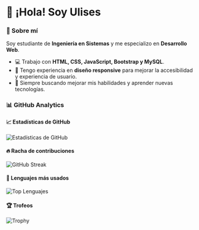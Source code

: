 # 👋 ¡Hola! Soy Ulises

### 🚀 Sobre mí
Soy estudiante de **Ingeniería en Sistemas** y me especializo en **Desarrollo Web**.

- 💻 Trabajo con **HTML, CSS, JavaScript, Bootstrap y MySQL**.
- 📱 Tengo experiencia en **diseño responsive** para mejorar la accesibilidad y experiencia de usuario.
- 🎯 Siempre buscando mejorar mis habilidades y aprender nuevas tecnologías.

### 📊 GitHub Analytics

#### 📈 Estadísticas de GitHub
![Estadísticas de GitHub](https://github-readme-stats.vercel.app/api?username=ulisinio&show_icons=true&theme=dark)

#### 🔥 Racha de contribuciones
![GitHub Streak](https://streak-stats.demolab.com/?user=ulisinio&theme=dark&hide_border=true)

#### 💾 Lenguajes más usados
![Top Lenguajes](https://github-readme-stats.vercel.app/api/top-langs/?username=ulisinio&layout=compact&theme=dark)

#### 🏆 Trofeos
![Trophy](https://github-profile-trophy.vercel.app/?username=ulisinio&theme=darkhub)
